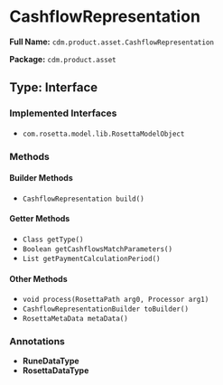 # CashflowRepresentation

**Full Name:** `cdm.product.asset.CashflowRepresentation`

**Package:** `cdm.product.asset`

## Type: Interface

### Implemented Interfaces

- `com.rosetta.model.lib.RosettaModelObject`

### Methods

#### Builder Methods

- `CashflowRepresentation build()`

#### Getter Methods

- `Class getType()`
- `Boolean getCashflowsMatchParameters()`
- `List getPaymentCalculationPeriod()`

#### Other Methods

- `void process(RosettaPath arg0, Processor arg1)`
- `CashflowRepresentationBuilder toBuilder()`
- `RosettaMetaData metaData()`

### Annotations

- **RuneDataType**
- **RosettaDataType**

